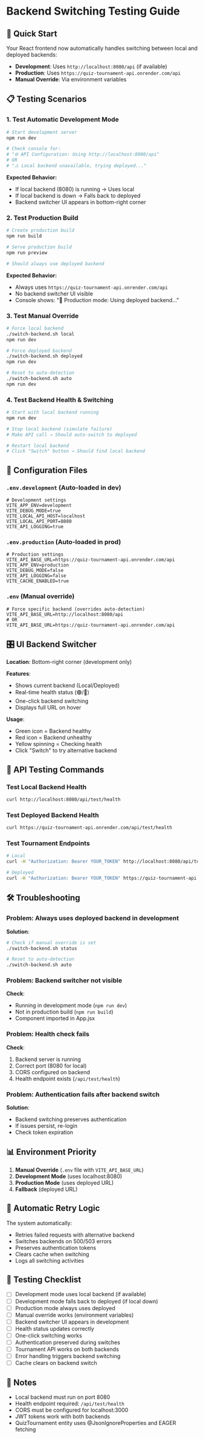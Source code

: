 # Backend Switching Testing Guide

## 🚀 Quick Start

Your React frontend now automatically handles switching between local and deployed backends:

- **Development**: Uses `http://localhost:8080/api` (if available)
- **Production**: Uses `https://quiz-tournament-api.onrender.com/api`
- **Manual Override**: Via environment variables

## 📋 Testing Scenarios

### 1. **Test Automatic Development Mode**

```bash
# Start development server
npm run dev

# Check console for:
# "🌐 API Configuration: Using http://localhost:8080/api"
# OR
# "⚠️ Local backend unavailable, trying deployed..."
```

**Expected Behavior:**
- If local backend (8080) is running → Uses local
- If local backend is down → Falls back to deployed
- Backend switcher UI appears in bottom-right corner

### 2. **Test Production Build**

```bash
# Create production build
npm run build

# Serve production build
npm run preview

# Should always use deployed backend
```

**Expected Behavior:**
- Always uses `https://quiz-tournament-api.onrender.com/api`
- No backend switcher UI visible
- Console shows: "🚀 Production mode: Using deployed backend..."

### 3. **Test Manual Override**

```bash
# Force local backend
./switch-backend.sh local
npm run dev

# Force deployed backend
./switch-backend.sh deployed
npm run dev

# Reset to auto-detection
./switch-backend.sh auto
npm run dev
```

### 4. **Test Backend Health & Switching**

```bash
# Start with local backend running
npm run dev

# Stop local backend (simulate failure)
# Make API call → Should auto-switch to deployed

# Restart local backend
# Click "Switch" button → Should find local backend
```

## 🔧 Configuration Files

### `.env.development` (Auto-loaded in dev)
```env
# Development settings
VITE_APP_ENV=development
VITE_DEBUG_MODE=true
VITE_LOCAL_API_HOST=localhost
VITE_LOCAL_API_PORT=8080
VITE_API_LOGGING=true
```

### `.env.production` (Auto-loaded in prod)
```env
# Production settings
VITE_API_BASE_URL=https://quiz-tournament-api.onrender.com/api
VITE_APP_ENV=production
VITE_DEBUG_MODE=false
VITE_API_LOGGING=false
VITE_CACHE_ENABLED=true
```

### `.env` (Manual override)
```env
# Force specific backend (overrides auto-detection)
VITE_API_BASE_URL=http://localhost:8080/api
# OR
VITE_API_BASE_URL=https://quiz-tournament-api.onrender.com/api
```

## 🎛️ UI Backend Switcher

**Location**: Bottom-right corner (development only)

**Features**:
- Shows current backend (Local/Deployed)
- Real-time health status (🟢/🔴)
- One-click backend switching
- Displays full URL on hover

**Usage**:
- Green icon = Backend healthy
- Red icon = Backend unhealthy
- Yellow spinning = Checking health
- Click "Switch" to try alternative backend

## 🧪 API Testing Commands

### Test Local Backend Health
```bash
curl http://localhost:8080/api/test/health
```

### Test Deployed Backend Health
```bash
curl https://quiz-tournament-api.onrender.com/api/test/health
```

### Test Tournament Endpoints
```bash
# Local
curl -H "Authorization: Bearer YOUR_TOKEN" http://localhost:8080/api/tournaments

# Deployed
curl -H "Authorization: Bearer YOUR_TOKEN" https://quiz-tournament-api.onrender.com/api/tournaments
```

## 🛠️ Troubleshooting

### Problem: Always uses deployed backend in development

**Solution**:
```bash
# Check if manual override is set
./switch-backend.sh status

# Reset to auto-detection
./switch-backend.sh auto
```

### Problem: Backend switcher not visible

**Check**:
- Running in development mode (`npm run dev`)
- Not in production build (`npm run build`)
- Component imported in App.jsx

### Problem: Health check fails

**Check**:
1. Backend server is running
2. Correct port (8080 for local)
3. CORS configured on backend
4. Health endpoint exists (`/api/test/health`)

### Problem: Authentication fails after backend switch

**Solution**:
- Backend switching preserves authentication
- If issues persist, re-login
- Check token expiration

## 📊 Environment Priority

1. **Manual Override** (`.env` file with `VITE_API_BASE_URL`)
2. **Development Mode** (uses localhost:8080)
3. **Production Mode** (uses deployed URL)
4. **Fallback** (deployed URL)

## 🔄 Automatic Retry Logic

The system automatically:
- Retries failed requests with alternative backend
- Switches backends on 500/503 errors
- Preserves authentication tokens
- Clears cache when switching
- Logs all switching activities

## 🎯 Testing Checklist

- [ ] Development mode uses local backend (if available)
- [ ] Development mode falls back to deployed (if local down)
- [ ] Production mode always uses deployed
- [ ] Manual override works (environment variables)
- [ ] Backend switcher UI appears in development
- [ ] Health status updates correctly
- [ ] One-click switching works
- [ ] Authentication preserved during switches
- [ ] Tournament API works on both backends
- [ ] Error handling triggers backend switching
- [ ] Cache clears on backend switch

## 📝 Notes

- Local backend must run on port 8080
- Health endpoint required: `/api/test/health`
- CORS must be configured for localhost:3000
- JWT tokens work with both backends
- QuizTournament entity uses @JsonIgnoreProperties and EAGER fetching
